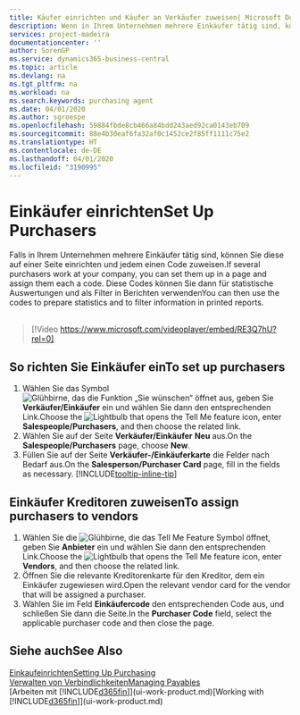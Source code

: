 ```yaml
---
title: Käufer einrichten und Käufer an Verkäufer zuweisen| Microsoft Docs
description: Wenn in Ihrem Unternehmen mehrere Einkäufer tätig sind, können Sie diese für statistische Analyse organisieren.
services: project-madeira
documentationcenter: ''
author: SorenGP
ms.service: dynamics365-business-central
ms.topic: article
ms.devlang: na
ms.tgt_pltfrm: na
ms.workload: na
ms.search.keywords: purchasing agent
ms.date: 04/01/2020
ms.author: sgroespe
ms.openlocfilehash: 59884fbde8cb466a84bdd243aed92ca0143eb709
ms.sourcegitcommit: 88e4b30eaf6fa32af0c1452ce2f85ff1111c75e2
ms.translationtype: HT
ms.contentlocale: de-DE
ms.lasthandoff: 04/01/2020
ms.locfileid: "3190995"
---
```

# <a name="set-up-purchasers"></a><span data-ttu-id="25eb2-103">Einkäufer einrichten</span><span class="sxs-lookup"><span data-stu-id="25eb2-103">Set Up Purchasers</span></span>
<span data-ttu-id="25eb2-104">Falls in Ihrem Unternehmen mehrere Einkäufer tätig sind, können Sie diese auf einer Seite einrichten und jedem einen Code zuweisen.</span><span class="sxs-lookup"><span data-stu-id="25eb2-104">If several purchasers work at your company, you can set them up in a page and assign them each a code.</span></span> <span data-ttu-id="25eb2-105">Diese Codes können Sie dann für statistische Auswertungen und als Filter in Berichten verwenden</span><span class="sxs-lookup"><span data-stu-id="25eb2-105">You can then use the codes to prepare statistics and to filter information in printed reports.</span></span><br><br>  

> [!Video https://www.microsoft.com/videoplayer/embed/RE3Q7hU?rel=0]

## <a name="to-set-up-purchasers"></a><span data-ttu-id="25eb2-106">So richten Sie Einkäufer ein</span><span class="sxs-lookup"><span data-stu-id="25eb2-106">To set up purchasers</span></span>
1. <span data-ttu-id="25eb2-107">Wählen Sie das Symbol ![Glühbirne, das die Funktion „Sie wünschen“ öffnet](media/ui-search/search_small.png "Was möchten Sie tun?") aus, geben Sie **Verkäufer/Einkäufer** ein und wählen Sie dann den entsprechenden Link.</span><span class="sxs-lookup"><span data-stu-id="25eb2-107">Choose the ![Lightbulb that opens the Tell Me feature](media/ui-search/search_small.png "Tell me what you want to do") icon, enter **Salespeople/Purchasers**, and then choose the related link.</span></span>
2. <span data-ttu-id="25eb2-108">Wählen Sie auf der Seite **Verkäufer/Einkäufer** **Neu** aus.</span><span class="sxs-lookup"><span data-stu-id="25eb2-108">On the **Salespeople/Purchasers** page, choose **New**.</span></span>
3. <span data-ttu-id="25eb2-109">Füllen Sie auf der Seite **Verkäufer-/Einkäuferkarte** die Felder nach Bedarf aus.</span><span class="sxs-lookup"><span data-stu-id="25eb2-109">On the **Salesperson/Purchaser Card** page, fill in the fields as necessary.</span></span> [!INCLUDE[tooltip-inline-tip](includes/tooltip-inline-tip_md.md)]

## <a name="to-assign-purchasers-to-vendors"></a><span data-ttu-id="25eb2-110">Einkäufer Kreditoren zuweisen</span><span class="sxs-lookup"><span data-stu-id="25eb2-110">To assign purchasers to vendors</span></span>
1. <span data-ttu-id="25eb2-111">Wählen Sie die ![Glühbirne, die das Tell Me Feature](media/ui-search/search_small.png "Was möchten Sie tun?") Symbol öffnet, geben Sie **Anbieter** ein und wählen Sie dann den entsprechenden Link.</span><span class="sxs-lookup"><span data-stu-id="25eb2-111">Choose the ![Lightbulb that opens the Tell Me feature](media/ui-search/search_small.png "Tell me what you want to do") icon, enter **Vendors**, and then choose the related link.</span></span>
2. <span data-ttu-id="25eb2-112">Öffnen Sie die relevante Kreditorenkarte für den Kreditor, dem ein Einkäufer zugewiesen wird.</span><span class="sxs-lookup"><span data-stu-id="25eb2-112">Open the relevant vendor card for the vendor that will be assigned a purchaser.</span></span>
3. <span data-ttu-id="25eb2-113">Wählen Sie im Feld **Einkäufercode** den entsprechenden Code aus, und schließen Sie dann die Seite.</span><span class="sxs-lookup"><span data-stu-id="25eb2-113">In the **Purchaser Code** field, select the applicable purchaser code and then close the page.</span></span>

## <a name="see-also"></a><span data-ttu-id="25eb2-114">Siehe auch</span><span class="sxs-lookup"><span data-stu-id="25eb2-114">See Also</span></span>
[<span data-ttu-id="25eb2-115">Einkaufeinrichten</span><span class="sxs-lookup"><span data-stu-id="25eb2-115">Setting Up Purchasing</span></span>](purchasing-setup-purchasing.md)  
[<span data-ttu-id="25eb2-116">Verwalten von Verbindlichkeiten</span><span class="sxs-lookup"><span data-stu-id="25eb2-116">Managing Payables</span></span>](payables-manage-payables.md)  
<span data-ttu-id="25eb2-117">[Arbeiten mit [!INCLUDE[d365fin](includes/d365fin_md.md)]](ui-work-product.md)</span><span class="sxs-lookup"><span data-stu-id="25eb2-117">[Working with [!INCLUDE[d365fin](includes/d365fin_md.md)]](ui-work-product.md)</span></span>

